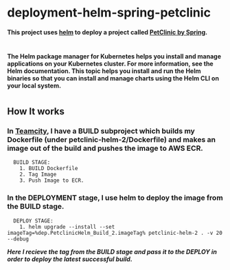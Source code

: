 # deployment-helm-spring-petclinic

#### This project uses [helm](https://docs.aws.amazon.com/eks/latest/userguide/helm.html) to deploy a project called [PetClinic by Spring](https://github.com/spring-projects/spring-petclinic).
#
#### The Helm package manager for Kubernetes helps you install and manage applications on your Kubernetes cluster. For more information, see the Helm documentation. This topic helps you install and run the Helm binaries so that you can install and manage charts using the Helm CLI on your local system.

#

## How It works

### In [Teamcity](https://www.jetbrains.com/teamcity/), I have a BUILD subproject which builds my Dockerfile (under petclinic-helm-2/Dockerfile) and makes an image out of the build and pushes the image to AWS ECR.

      BUILD STAGE:
        1. BUILD Dockerfile
        2. Tag Image
        3. Push Image to ECR.
 
### In the DEPLOYMENT stage, I use helm to deploy the image from the BUILD stage.

      DEPLOY STAGE:
        1. helm upgrade --install --set imageTag=%dep.PetclinicHelm_Build_2.imageTag% petclinic-helm-2 . -v 20 --debug

***Here I recieve the tag from the BUILD stage and pass it to the DEPLOY in order to deploy the latest successful build.***

